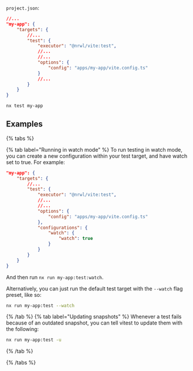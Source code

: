 `project.json`:

```json
//...
"my-app": {
    "targets": {
        //...
        "test": {
            "executor": "@nrwl/vite:test",
            //...
            //...
            "options": {
                "config": "apps/my-app/vite.config.ts"
            }
            //...
        }
    }
}
```

```bash
nx test my-app
```

## Examples

{% tabs %}

{% tab label="Running in watch mode" %}
To run testing in watch mode, you can create a new configuration within your test target, and have watch set to true. For example:

```json
"my-app": {
    "targets": {
        //...
        "test": {
            "executor": "@nrwl/vite:test",
            //...
            //...
            "options": {
                "config": "apps/my-app/vite.config.ts"
            },
            "configurations": {
                "watch": {
                    "watch": true
                }
            }
        }
    }
}
```

And then run `nx run my-app:test:watch`.

Alternatively, you can just run the default test target with the `--watch` flag preset, like so:

```bash
nx run my-app:test --watch
```

{% /tab %}
{% tab label="Updating snapshots" %}
Whenever a test fails because of an outdated snapshot, you can tell vitest to update them with the following:

```bash
nx run my-app:test -u
```

{% /tab %}

{% /tabs %}
